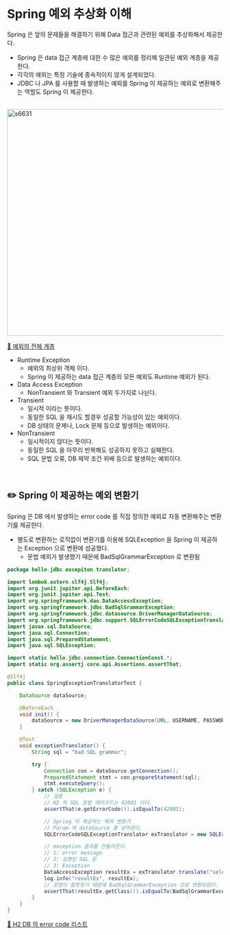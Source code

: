 # Spring 예외 추상화 이해

Spring 은 앞의 문제들을 해결하기 위해 Data 접근과 관련된 예외를 추상화해서 제공한다.

- Spring 은 data 접근 계층에 대한 수 많은 예외를 정리해 일관된 예외 계층을 제공한다.
- 각각의 예외는 특정 기술에 종속적이지 않게 설계되었다.
- JDBC 나 JPA 를 사용할 때 발생하는 예외를 Spring 이 제공하는 예외로 변환해주는 역할도 Spring 이 제공한다.

<br>

<img width="529" alt="s6631" src="https://user-images.githubusercontent.com/115536240/215923199-c034635e-70fb-4ee5-9680-1764f446912d.png">

[🔗 예외의 전체 계층](https://github.com/choideakook/TIL/blob/main/Spring/6%20DB%20접근%20핵심%20원리/5%20Java%20의%20Exception/230131%201%20Java%20의%20예외.md)

- Runtime Exception
    - 예외의 최상위 객체 이다.
    - Spring 이 제공하는 data 접근 계층의 모든 예외도 Runtime 예외가 된다.
- Data Access Exception
    - NonTransient 와 Transient 예외 두가지로 나뉜다.
- Transient
    - 일시적 이라는 뜻이다.
    - 동일한 SQL 을 재시도 할경우 성공할 가능성이 있는 예외이다.
    - DB 상태의 문제나, Lock 문제 등으로 발생하는 예외이다.
- NonTransient
    - 일시적이지 않다는 뜻이다.
    - 동일한 SQL 을 아무리 반복해도 성공하지 못하고 실패한다.
    - SQL 문법 오류, DB 제약 조건 위배 등으로 발생하는 예외이다.

<br>

## ✏️ Spring 이 제공하는 예외 변환기

Spring 은 DB 에서 발생하는 error code 를 직접 정의한 예외로 자동 변환해주는 변환기를 제공한다.

- 별도로 변환하는 로직없이 변환기를 이용해 SQLException 을 Spring 이 제공하는 Exception 으로 변환에 성공했다.
    - 문법 예외가 발생했기 때문에 BadSqlGrammarException 로 변환됨

```java
package hello.jdbc.excepiton.translator;

import lombok.extern.slf4j.Slf4j;
import org.junit.jupiter.api.BeforeEach;
import org.junit.jupiter.api.Test;
import org.springframework.dao.DataAccessException;
import org.springframework.jdbc.BadSqlGrammarException;
import org.springframework.jdbc.datasource.DriverManagerDataSource;
import org.springframework.jdbc.support.SQLErrorCodeSQLExceptionTranslator;
import javax.sql.DataSource;
import java.sql.Connection;
import java.sql.PreparedStatement;
import java.sql.SQLException;

import static hello.jdbc.connection.ConnectionConst.*;
import static org.assertj.core.api.Assertions.assertThat;

@Slf4j
public class SpringExceptionTranslatorTest {

    DataSource dataSource;

    @BeforeEach
    void init() {
        dataSource = new DriverManagerDataSource(URL, USERNAME, PASSWORD);
    }

    @Test
    void exceptionTranslator() {
        String sql = "bad SQL grammar";

        try {
            Connection con = dataSource.getConnection();
            PreparedStatement stmt = con.prepareStatement(sql);
            stmt.executeQuery();
        } catch (SQLException e) {
            // 검증
            // H2 의 SQL 문법 에러코드는 42001 이다.
            assertThat(e.getErrorCode()).isEqualTo(42001);

            // Spring 이 제공하는 예외 변환기
            // Param 에 dataSource 를 넣어준다.
            SQLErrorCodeSQLExceptionTranslator exTranslator = new SQLErrorCodeSQLExceptionTranslator(dataSource);

            // exception 결과를 만들어준다.
            // 1: error message
            // 2: 실행된 SQL 문
            // 3: Exception
            DataAccessException resultEx = exTranslator.translate("select", sql, e);
            log.info("resultEx", resultEx);
            // 문법이 잘못됫기 때문에 BadSqlGrammarException 으로 변환되었다.
            assertThat(resultEx.getClass()).isEqualTo(BadSqlGrammarException.class);
        }
    }
}
```

[🔗 H2 DB 의 error code 리스트](https://www.h2database.com/javadoc/org/h2/api/ErrorCode.html)
